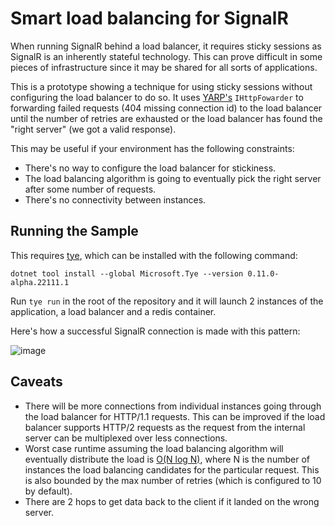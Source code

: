 # Smart load balancing for SignalR

When running SignalR behind a load balancer, it requires sticky sessions as SignalR is an inherently stateful technology. This can prove difficult in some pieces of infrastructure since it may be shared for all sorts of applications. 

This is a prototype showing a technique for using sticky sessions without configuring the load balancer to do so. It uses [YARP's](https://github.com/microsoft/reverse-proxy/) `IHttpFowarder` to forwarding failed requests (404 missing connection id)
to the load balancer until the number of retries are exhausted or the load balancer has found the "right server" (we got a valid response).

This may be useful if your environment has the following constraints:
- There's no way to configure the load balancer for stickiness.
- The load balancing algorithm is going to eventually pick the right server after some number of requests.
- There's no connectivity between instances.

## Running the Sample

This requires [tye](https://github.com/dotnet/tye), which can be installed with the following command:

```
dotnet tool install --global Microsoft.Tye --version 0.11.0-alpha.22111.1
```

Run `tye run` in the root of the repository and it will launch 2 instances of the application, a load balancer
and a redis container.

Here's how a successful SignalR connection is made with this pattern:

![image](https://user-images.githubusercontent.com/95136/206862842-d1375a87-a38a-4276-a07c-77cfdfdeba7d.png)

## Caveats

- There will be more connections from individual instances going through the load balancer for HTTP/1.1 requests. This can be improved if the load balancer supports HTTP/2 requests as the request from the internal server can be multiplexed over less connections.
- Worst case runtime assuming the load balancing algorithm will eventually distribute the load is [O(N log N)](https://en.wikipedia.org/wiki/Coupon_collector%27s_problem), where N is the number of instances the load balancing candidates for the particular request. This is also bounded by the max number of retries (which is configured to 10 by default).
- There are 2 hops to get data back to the client if it landed on the wrong server.
